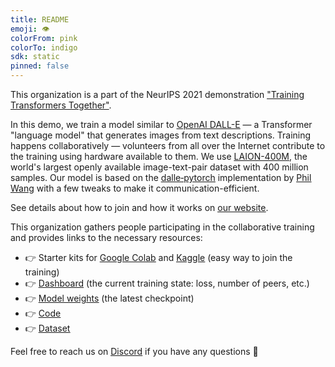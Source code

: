 ```yaml
---
title: README
emoji: 👁
colorFrom: pink
colorTo: indigo
sdk: static
pinned: false
---
```


<!-- The classes below are necessary for correct rendering -->
<div class="lg:col-span-3">
  <p class="mb-2">
    This organization is a part of the NeurIPS 2021 demonstration <u><a href="https://training-transformers-together.github.io/">"Training Transformers Together"</a></u>.
  </p>
  <p class="mb-2">
    In this demo, we train a model similar to <u><a target="_blank" href="https://openai.com/blog/dall-e/">OpenAI DALL-E</a></u> —
    a Transformer "language model" that generates images from text descriptions.
    Training happens collaboratively — volunteers from all over the Internet contribute to the training using hardware available to them.
    We use <u><a target="_blank" href="https://laion.ai/laion-400-open-dataset/">LAION-400M</a></u>,
    the world's largest openly available image-text-pair dataset with 400 million samples. Our model is based on
    the <u><a target="_blank" href="https://github.com/lucidrains/DALLE-pytorch">dalle‑pytorch</a></u> implementation
    by <u><a target="_blank" href="https://github.com/lucidrains">Phil Wang</a></u> with a few tweaks to make it communication-efficient.
  </p>
  <p class="mb-2">
    See details about how to join and how it works on <u><a target="_blank" href="https://training-transformers-together.github.io/">our website</a></u>.
  </p>
  <p class="mb-2">
    This organization gathers people participating in the collaborative training and provides links to the necessary resources:
  </p>
  <ul class="mb-2">
    <li>👉 Starter kits for <u><a target="_blank" href="https://colab.research.google.com/drive/1BqTWcfsvNQwQqqCRKMKp1_jvQ5L1BhCY?usp=sharing">Google Colab</a></u>    and <u><a target="_blank" href="https://www.kaggle.com/yhn112/training-transformers-together/">Kaggle</a></u> (easy way to join the training)</li>
    <li>👉 <u><a target="_blank" href="https://huggingface.co/spaces/training-transformers-together/Dashboard">Dashboard</a></u> (the current training state: loss, number of peers, etc.)</li>
    <li>👉 <u><a target="_blank" href="https://huggingface.co/training-transformers-together/dalle-demo-v1">Model weights</a></u> (the latest checkpoint)</li>
    <li>👉 <u><a target="_blank" href="https://github.com/learning-at-home/dalle-hivemind">Code</a></u></li>
    <li>👉 <u><a target="_blank" href="https://huggingface.co/datasets/laion/laion_100m_vqgan_f8">Dataset</a></u></li>
  </ul>
  <p class="mb-2">
    Feel free to reach us on <u><a target="_blank" href="https://discord.gg/uGugx9zYvN">Discord</a></u> if you have any questions 🙂
  </p>
</div>
